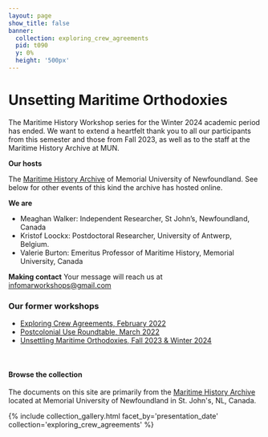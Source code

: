 ```yaml
---
layout: page
show_title: false
banner:
  collection: exploring_crew_agreements
  pid: t090
  y: 0%
  height: '500px'
---
```


# Unsetting Maritime Orthodoxies

The Maritime History Workshop series for the Winter 2024 academic period has ended. We want to extend a heartfelt thank you to all our participants from this semester and those from Fall 2023, as well as to the staff at the Maritime History Archive at MUN.

**Our hosts**

The [Maritime History Archive](https://mha.mun.ca/) of Memorial University of Newfoundland. See below for other events of this kind the archive has hosted online.

**We are**

- Meaghan Walker: Independent Researcher, St John’s, Newfoundland, Canada
- Kristof Loockx: Postdoctoral Researcher, University of Antwerp, Belgium.
- Valerie Burton: Emeritus Professor of Maritime History, Memorial University, Canada

**Making contact**
Your message will reach us at [infomarworkshops@gmail.com](mailto:infomarworkshops@gmail.com)

### Our former workshops

- [Exploring Crew Agreements, February 2022](https://crewagreementworkshop.github.io/exploring_crew_agreements/expcrewagreements)
- [Postcolonial Use Roundtable, March 2022](https://crewagreementworkshop.github.io/exploring_crew_agreements/postcolonial)
- [Unsettling Maritime Orthodoxies, Fall 2023 & Winter 2024](https://maritimeworkshops.com/orthodoxies/)

<br>

#### Browse the collection

The documents on this site are primarily from the [Maritime History Archive](https://mha.mun.ca/) located at Memorial University of Newfoundland in St. John's, NL, Canada.

{% include collection_gallery.html facet_by='presentation_date' collection='exploring_crew_agreements' %}
